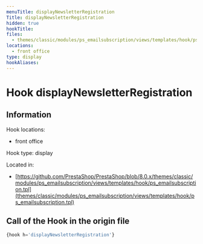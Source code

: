 ```yaml
---
menuTitle: displayNewsletterRegistration
Title: displayNewsletterRegistration
hidden: true
hookTitle: 
files:
  - themes/classic/modules/ps_emailsubscription/views/templates/hook/ps_emailsubscription.tpl
locations:
  - front office
type: display
hookAliases:
---
```


# Hook displayNewsletterRegistration

## Information

Hook locations: 
  - front office

Hook type: display

Located in: 
  - [https://github.com/PrestaShop/PrestaShop/blob/8.0.x/themes/classic/modules/ps_emailsubscription/views/templates/hook/ps_emailsubscription.tpl](themes/classic/modules/ps_emailsubscription/views/templates/hook/ps_emailsubscription.tpl)

## Call of the Hook in the origin file

```php
{hook h='displayNewsletterRegistration'}
```